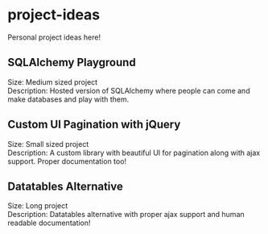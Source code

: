 # project-ideas
Personal project ideas here!

## SQLAlchemy Playground

Size: Medium sized project\
Description: Hosted version of SQLAlchemy where people can come and make databases and play with them.

## Custom UI Pagination with jQuery

Size: Small sized project\
Description: A custom library with beautiful UI for pagination along with ajax support. Proper documentation too!

## Datatables Alternative

Size: Long project\
Description: Datatables alternative with proper ajax support and human readable documentation!
